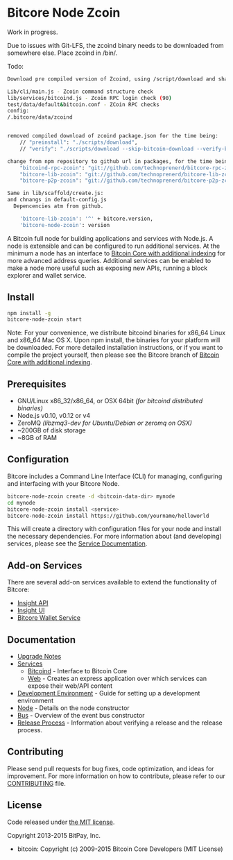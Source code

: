 Bitcore Node Zcoin
============

Work in progress.

Due to issues with Git-LFS, the zcoind binary needs to be downloaded from somewhere else.
Place zcoind in /bin/.


Todo:

```bash
Download pre compiled version of Zcoind, using /script/download and shasum verify

Lib/cli/main.js - Zcoin command structure check
lib/services/bitcoind.js - Zcoin RPC login check (90)
test/data/default&bitcoin.conf - ZCoin RPC checks 
config:
/.bitcore/data/zcoind


removed compiled download of zcoind package.json for the time being:
    // "preinstall": "./scripts/download",
    // "verify": "./scripts/download --skip-bitcoin-download --verify-bitcoin-download",

change from npm repository to github url in packages, for the time being:
    "bitcoind-rpc-zcoin": "git://github.com/technoprenerd/bitcore-rpc-zcoin.git",
    "bitcore-lib-zcoin": "git://github.com/technoprenerd/bitcore-lib-zcoin.git",
    "bitcore-p2p-zcoin": "git://github.com/technoprenerd/bitcore-p2p-zcoin.git",

Same in lib/scaffold/create.js:
and chnangs in default-config.js
  Depencencies atm from github.

    'bitcore-lib-zcoin': '^' + bitcore.version,
    'bitcore-node-zcoin': version


```


A Bitcoin full node for building applications and services with Node.js. A node is extensible and can be configured to run additional services. At the minimum a node has an interface to [Bitcoin Core with additional indexing](https://github.com/bitpay/bitcoin/tree/0.12.1-bitcore) for more advanced address queries. Additional services can be enabled to make a node more useful such as exposing new APIs, running a block explorer and wallet service.

## Install

```bash
npm install -g
bitcore-node-zcoin start
```

Note: For your convenience, we distribute bitcoind binaries for x86_64 Linux and x86_64 Mac OS X. Upon npm install, the binaries for your platform will be downloaded. For more detailed installation instructions, or if you want to compile the project yourself, then please see the Bitcore branch of [Bitcoin Core with additional indexing](https://github.com/bitpay/bitcoin/tree/0.12.1-bitcore).

## Prerequisites

- GNU/Linux x86_32/x86_64, or OSX 64bit *(for bitcoind distributed binaries)*
- Node.js v0.10, v0.12 or v4
- ZeroMQ *(libzmq3-dev for Ubuntu/Debian or zeromq on OSX)*
- ~200GB of disk storage
- ~8GB of RAM

## Configuration

Bitcore includes a Command Line Interface (CLI) for managing, configuring and interfacing with your Bitcore Node.

```bash
bitcore-node-zcoin create -d <bitcoin-data-dir> mynode
cd mynode
bitcore-node-zcoin install <service>
bitcore-node-zcoin install https://github.com/yourname/helloworld
```

This will create a directory with configuration files for your node and install the necessary dependencies. For more information about (and developing) services, please see the [Service Documentation](docs/services.md).

## Add-on Services

There are several add-on services available to extend the functionality of Bitcore:

- [Insight API](https://github.com/bitpay/insight-api)
- [Insight UI](https://github.com/bitpay/insight-ui)
- [Bitcore Wallet Service](https://github.com/bitpay/bitcore-wallet-service)

## Documentation

- [Upgrade Notes](docs/upgrade.md)
- [Services](docs/services.md)
  - [Bitcoind](docs/services/bitcoind.md) - Interface to Bitcoin Core
  - [Web](docs/services/web.md) - Creates an express application over which services can expose their web/API content
- [Development Environment](docs/development.md) - Guide for setting up a development environment
- [Node](docs/node.md) - Details on the node constructor
- [Bus](docs/bus.md) - Overview of the event bus constructor
- [Release Process](docs/release.md) - Information about verifying a release and the release process.

## Contributing

Please send pull requests for bug fixes, code optimization, and ideas for improvement. For more information on how to contribute, please refer to our [CONTRIBUTING](https://github.com/bitpay/bitcore/blob/master/CONTRIBUTING.md) file.

## License

Code released under [the MIT license](https://github.com/bitpay/bitcore-node-zcoin/blob/master/LICENSE).

Copyright 2013-2015 BitPay, Inc.

- bitcoin: Copyright (c) 2009-2015 Bitcoin Core Developers (MIT License)
